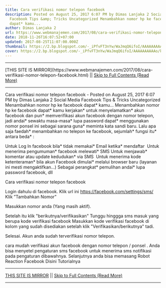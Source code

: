 ```yaml
---
title: Cara verifikasi nomor telepon facebook
description: Posted on August 25, 2017 6:07 PM by Dimas Lanjaka 2 Social Media
  Facebook Tips &amp; Tricks Uncategorized Menambahkan nomor hp ke facebook
  dapat* kamu...
author: Dimas Lanjaka 2
url: https://www.webmanajemen.com/2017/08/cara-verifikasi-nomor-telepon-facebook.html
date: 2018-11-26T16:07:52+07:00
updated: 2017-08-25T11:07:00.000Z
thumbnail: https://2.bp.blogspot.com/-_iPfvFT3nYw/WaJmqQ6ifoI/AAAAAAAAAAo/kmhDBlj0teEtqHC1OAmA2e3GrhCGxhaNACLcBGAs/s320/StockSnap_WBWKY1FQ2I.jpg
cover: https://2.bp.blogspot.com/-_iPfvFT3nYw/WaJmqQ6ifoI/AAAAAAAAAAo/kmhDBlj0teEtqHC1OAmA2e3GrhCGxhaNACLcBGAs/s320/StockSnap_WBWKY1FQ2I.jpg
---
```


<hr/> [THIS SITE IS MIRROR](https://www.webmanajemen.com/2017/08/cara-verifikasi-nomor-telepon-facebook.html) || <a href="https://www.webmanajemen.com/2017/08/cara-verifikasi-nomor-telepon-facebook.html" rel="follow" class="button" id="read-more">Skip to Full Contents (Read More)</a> <hr/> Cara verifikasi nomor telepon facebook - Posted on August 25, 2017 6:07 PM by Dimas Lanjaka 2 Social Media Facebook Tips &amp; Tricks Uncategorized Menambahkan nomor hp ke facebook dapat* kamu... Menambahkan nomor hp ke facebook dapat* kamu kerjakan* untuk menyelamatkan* akun facebook dan pun* memverifikasi akun facebook dengan nomor telepon, jadi andai* sewaktu masa-masa* lupa password dapat* menggunakan nomor ponsel ini sebagai sarana guna* meminta kata sandi baru.   Lalu apa saja faedah* menambahkan no telepon ke facebook, sejumlah* fungsi itu* antara beda* :


Untuk Log In facebook bila* tidak memakai* Email ketika* mendaftar 
Untuk menerima pengumuman* facebook melewati* SMS
Untuk menjawab* komentar atau update kedudukan* via SMS 
Untuk menerima kode ketenteraman* bila akun Facebook dimulai* melalui browser baru (layanan ini mesti mengaktifkan...)
Sebagai perangkat* pemulihan andai* lupa password facebook, dll


Cara verifikasi nomor telepon facebook

Login dahulu di facebook.
Klik url ini https://facebook.com/settings/sms/
Klik ”Tambahkan Nomor”


Masukkan nomor anda (Yang masih aktif).


Setelah itu klik "berikutnya/verifikasikan"
Tunggu hinggga sms masuk yang berupa kode verifikasi facebook
Masukkan kode verifikasi facebook di kolom yang sudah disediakan setelah klik "Verifikasikan/berikutnya" tadi.


Selesai. Akun anda sudah terverifikasi nomor telepon.


cara mudah verifikasi akun facebook dengan nomor telepon / ponsel
. Anda bisa menyetel pengaturan sms facebook untuk menerima sms notifikasi pada pengaturan dibawahnya. 
Selanjutnya anda bisa memasang Robot Reaction Facebook Disini Tutorialnya <hr/> [THIS SITE IS MIRROR](https://www.webmanajemen.com/2017/08/cara-verifikasi-nomor-telepon-facebook.html) || <a href="https://www.webmanajemen.com/2017/08/cara-verifikasi-nomor-telepon-facebook.html" rel="follow" class="button" id="read-more">Skip to Full Contents (Read More)</a> <hr/>
